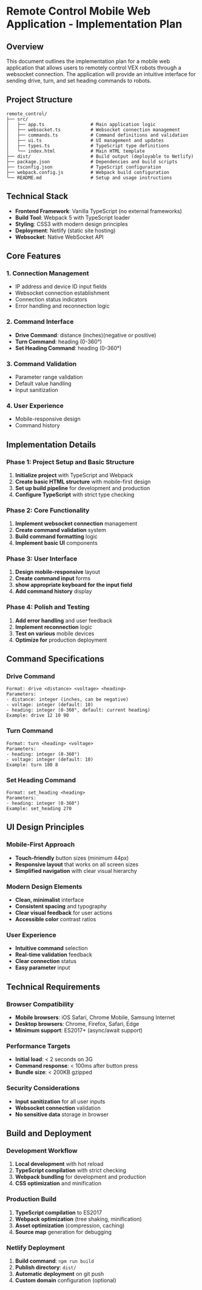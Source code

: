 # Remote Control Mobile Web Application - Implementation Plan

## Overview

This document outlines the implementation plan for a mobile web application that allows users to remotely control VEX robots through a websocket connection. The application will provide an intuitive interface for sending drive, turn, and set heading commands to robots.

## Project Structure

```
remote_control/
├── src/
│   ├── app.ts                 # Main application logic
│   ├── websocket.ts           # Websocket connection management
│   ├── commands.ts            # Command definitions and validation
│   ├── ui.ts                  # UI management and updates
│   ├── types.ts               # TypeScript type definitions
│   └── index.html             # Main HTML template
├── dist/                      # Build output (deployable to Netlify)
├── package.json               # Dependencies and build scripts
├── tsconfig.json              # TypeScript configuration
├── webpack.config.js          # Webpack build configuration
└── README.md                  # Setup and usage instructions
```

## Technical Stack

- **Frontend Framework**: Vanilla TypeScript (no external frameworks)
- **Build Tool**: Webpack 5 with TypeScript loader
- **Styling**: CSS3 with modern design principles
- **Deployment**: Netlify (static site hosting)
- **Websocket**: Native WebSocket API

## Core Features

### 1. Connection Management
- IP address and device ID input fields
- Websocket connection establishment
- Connection status indicators
- Error handling and reconnection logic

### 2. Command Interface
- **Drive Command**: distance (inches)(negative or positive)
- **Turn Command**: heading (0-360°)
- **Set Heading Command**: heading (0-360°)

### 3. Command Validation
- Parameter range validation
- Default value handling
- Input sanitization

### 4. User Experience
- Mobile-responsive design
- Command history

## Implementation Details

### Phase 1: Project Setup and Basic Structure
1. **Initialize project** with TypeScript and Webpack
2. **Create basic HTML structure** with mobile-first design
3. **Set up build pipeline** for development and production
4. **Configure TypeScript** with strict type checking

### Phase 2: Core Functionality
1. **Implement websocket connection** management
2. **Create command validation** system
3. **Build command formatting** logic
4. **Implement basic UI** components

### Phase 3: User Interface
1. **Design mobile-responsive** layout
2. **Create command input** forms
3. **show appropriate keyboard for the input field**
4. **Add command history** display

### Phase 4: Polish and Testing
1. **Add error handling** and user feedback
2. **Implement reconnection** logic
3. **Test on various** mobile devices
4. **Optimize for** production deployment

## Command Specifications

### Drive Command
```
Format: drive <distance> <voltage> <heading>
Parameters:
- distance: integer (inches, can be negative)
- voltage: integer (default: 10)
- heading: integer (0-360°, default: current heading)
Example: drive 12 10 90
```

### Turn Command
```
Format: turn <heading> <voltage>
Parameters:
- heading: integer (0-360°)
- voltage: integer (default: 10)
Example: turn 180 8
```

### Set Heading Command
```
Format: set_heading <heading>
Parameters:
- heading: integer (0-360°)
Example: set_heading 270
```

## UI Design Principles

### Mobile-First Approach
- **Touch-friendly** button sizes (minimum 44px)
- **Responsive layout** that works on all screen sizes
- **Simplified navigation** with clear visual hierarchy

### Modern Design Elements
- **Clean, minimalist** interface
- **Consistent spacing** and typography
- **Clear visual feedback** for user actions
- **Accessible color** contrast ratios

### User Experience
- **Intuitive command** selection
- **Real-time validation** feedback
- **Clear connection** status
- **Easy parameter** input

## Technical Requirements

### Browser Compatibility
- **Mobile browsers**: iOS Safari, Chrome Mobile, Samsung Internet
- **Desktop browsers**: Chrome, Firefox, Safari, Edge
- **Minimum support**: ES2017+ (async/await support)

### Performance Targets
- **Initial load**: < 2 seconds on 3G
- **Command response**: < 100ms after button press
- **Bundle size**: < 200KB gzipped

### Security Considerations
- **Input sanitization** for all user inputs
- **Websocket connection** validation
- **No sensitive data** storage in browser

## Build and Deployment

### Development Workflow
1. **Local development** with hot reload
2. **TypeScript compilation** with strict checking
3. **Webpack bundling** for development and production
4. **CSS optimization** and minification

### Production Build
1. **TypeScript compilation** to ES2017
2. **Webpack optimization** (tree shaking, minification)
3. **Asset optimization** (compression, caching)
4. **Source map** generation for debugging

### Netlify Deployment
1. **Build command**: `npm run build`
2. **Publish directory**: `dist/`
3. **Automatic deployment** on git push
4. **Custom domain** configuration (optional)
